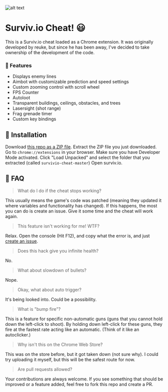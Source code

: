 ![alt text](https://puu.sh/B03Pw/9a547140e8.PNG "Survivio Banner")

# Surviv.io Cheat! 😃

This is a Surviv.io cheat loaded as a Chrome extension. It was originally developed by reuke, but since he has been away, I've decided to take ownership of the development of the code.

### 💪 Features

* Displays enemy lines
* Aimbot with customizable prediction and speed settings
* Custom zooming control with scroll wheel
* FPS Counter
* Autoloot
* Transparent buildings, ceilings, obstacles, and trees
* Lasersight (shot range)
* Frag grenade timer
* Custom key bindings 

## 🔨 Installation

Download [this repo as a ZIP file](https://github.com/Kalaborative/survivio-cheat/archive/master.zip). Extract the ZIP file you just downloaded. 
Go to `chrome://extensions` in your browser. Make sure you have Developer Mode activated.
Click "Load Unpacked" and select the folder that you extracted (called `survivio-cheat-master`)
Open surviv.io.

## 🤔 FAQ
> What do I do if the cheat stops working?

This usually means the game's code was patched (meaning they updated it where variables and functionality has changed). If this happens, the most you can do is create an issue. Give it some time and the cheat will work again.

> This feature isn't working for me! WTF?

Relax. Open the console (Hit F12), and copy what the error is, and just [create an issue](https://github.com/Kalaborative/survivio-cheat/issues).

> Does this hack give you infinite health?

No.

> What about slowdown of bullets?

Nope.

> Okay, what about auto trigger?

It's being looked into. Could be a possibility.

> What is "bump fire"?

This is a feature for specific non-automatic guns (guns that you cannot hold down the left-click to shoot). By holding down left-click for these guns, they fire at the fastest rate acting like an automatic. (Think of it like an autoclicker.)

> Why isn't this on the Chrome Web Store?

This was on the store before, but it got taken down (not sure why). I could try uploading it myself, but this will be the safest route for now.

> Are pull requests allowed?

Your contributions are always welcome. If you see something that should be improved or a feature added, feel free to fork this repo and create a PR. 
